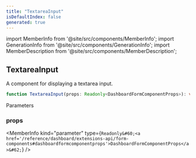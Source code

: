 ```yaml
---
title: "TextareaInput"
isDefaultIndex: false
generated: true
---
```

<!-- This file was generated from the Vendure source. Do not modify. Instead, re-run the "docs:build" script -->
import MemberInfo from '@site/src/components/MemberInfo';
import GenerationInfo from '@site/src/components/GenerationInfo';
import MemberDescription from '@site/src/components/MemberDescription';


## TextareaInput

<GenerationInfo sourceFile="packages/dashboard/src/lib/components/data-input/textarea-input.tsx" sourceLine="12" packageName="@vendure/dashboard" />

A component for displaying a textarea input.

```ts title="Signature"
function TextareaInput(props: Readonly<DashboardFormComponentProps>): void
```
Parameters

### props

<MemberInfo kind="parameter" type={`Readonly&#60;<a href='/reference/dashboard/extensions-api/form-components#dashboardformcomponentprops'>DashboardFormComponentProps</a>&#62;`} />

